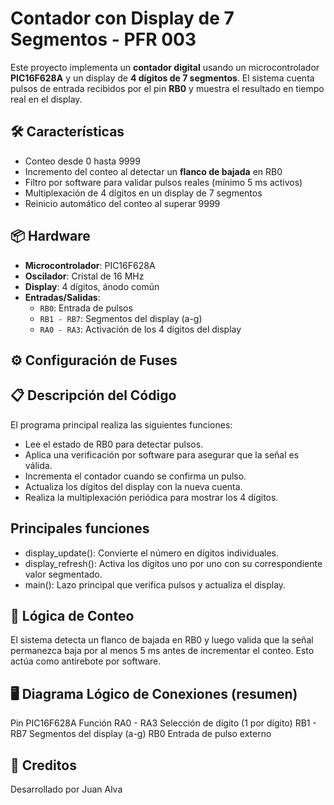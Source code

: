 # Contador con Display de 7 Segmentos - PFR 003

Este proyecto implementa un **contador digital** usando un microcontrolador **PIC16F628A** y un display de **4 dígitos de 7 segmentos**. El sistema cuenta pulsos de entrada recibidos por el pin **RB0** y muestra el resultado en tiempo real en el display.

## 🛠️ Características

- Conteo desde 0 hasta 9999  
- Incremento del conteo al detectar un **flanco de bajada** en RB0  
- Filtro por software para validar pulsos reales (mínimo 5 ms activos)  
- Multiplexación de 4 dígitos en un display de 7 segmentos  
- Reinicio automático del conteo al superar 9999  

## 📦 Hardware

- **Microcontrolador**: PIC16F628A  
- **Oscilador**: Cristal de 16 MHz  
- **Display**: 4 dígitos, ánodo común  
- **Entradas/Salidas**:
  - `RB0`: Entrada de pulsos  
  - `RB1 - RB7`: Segmentos del display (a-g)  
  - `RA0 - RA3`: Activación de los 4 dígitos del display  

## ⚙️ Configuración de Fuses


## 📋 Descripción del Código

El programa principal realiza las siguientes funciones:

- Lee el estado de RB0 para detectar pulsos.
- Aplica una verificación por software para asegurar que la señal es válida.
- Incrementa el contador cuando se confirma un pulso.
- Actualiza los dígitos del display con la nueva cuenta.
- Realiza la multiplexación periódica para mostrar los 4 dígitos.

## Principales funciones

- display_update(): Convierte el número en dígitos individuales.
- display_refresh(): Activa los dígitos uno por uno con su correspondiente valor segmentado.
- main(): Lazo principal que verifica pulsos y actualiza el display.

## 🧠 Lógica de Conteo

El sistema detecta un flanco de bajada en RB0 y luego valida que la señal permanezca baja por al menos 5 ms antes de incrementar el conteo. Esto actúa como antirebote por software.

## 🖥️ Diagrama Lógico de Conexiones (resumen)
Pin PIC16F628A	Función
RA0 - RA3	Selección de dígito (1 por dígito)
RB1 - RB7	Segmentos del display (a-g)
RB0	Entrada de pulso externo

## 📜 Creditos
Desarrollado por Juan Alva
